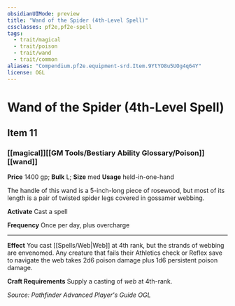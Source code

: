 ```yaml
---
obsidianUIMode: preview
title: "Wand of the Spider (4th-Level Spell)"
cssclasses: pf2e,pf2e-spell
tags:
  - trait/magical
  - trait/poison
  - trait/wand
  - trait/common
aliases: "Compendium.pf2e.equipment-srd.Item.9YtYO8u5UOg4q64Y"
license: OGL
---
```

# Wand of the Spider (4th-Level Spell)
## Item 11
### [[magical]][[GM Tools/Bestiary Ability Glossary/Poison]][[wand]]


**Price** 1400 gp; 
**Bulk** L; **Size** med
**Usage** held-in-one-hand

The handle of this wand is a 5-inch-long piece of rosewood, but most of its length is a pair of twisted spider legs covered in gossamer webbing.

**Activate** Cast a spell

**Frequency** Once per day, plus overcharge

* * *

**Effect** You cast [[Spells/Web|Web]] at 4th rank, but the strands of webbing are envenomed. Any creature that fails their Athletics check or Reflex save to navigate the web takes 2d6 poison damage plus 1d6 persistent poison damage.

**Craft Requirements** Supply a casting of _web_ at 4th-rank.

*Source: Pathfinder Advanced Player's Guide*
*OGL*